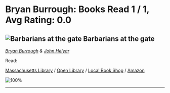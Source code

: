 # Bryan Burrough:  Books Read 1 / 1, Avg Rating: 0.0 

## ![Barbarians at the gate](https://covers.openlibrary.org/b/id/4095854-M.jpg) Barbarians at the gate
*[Bryan Burrough](../authors/BryanBurrough) & [John Helyar](../authors/JohnHelyar)*

Read: 

[Massachusetts Library](https://library.minlib.net/search/i=9780060767662) / [Open Library](https://openlibrary.org/isbn/9780060767662) / [Local Book Shop](https://bookshop.org/book/9780060767662) / [Amazon](https://amazon.com/dp/0061804037)

![100%](https://geps.dev/progress/100) 



---
